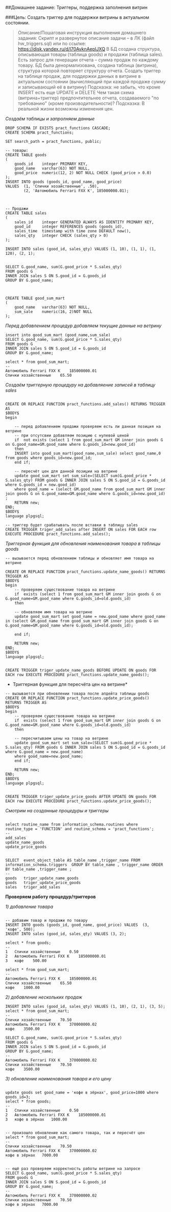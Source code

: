 ##Домашнее задание: Триггеры, поддержка заполнения витрин

###Цель: Создать триггер для поддержки витрины в актуальном состоянии.


> Описание/Пошаговая инструкция выполнения домашнего задания:
> Скрипт и развернутое описание задачи – в ЛК (файл hw_triggers.sql) или по ссылке: https://disk.yandex.ru/d/l70AvknAepIJXQ
> В БД создана структура, описывающая товары (таблица goods) и продажи (таблица sales).
> Есть запрос для генерации отчета – сумма продаж по каждому товару.
> БД была денормализована, создана таблица (витрина), структура которой повторяет структуру отчета.
> Создать триггер на таблице продаж, для поддержки данных в витрине в актуальном состоянии (вычисляющий при каждой продаже сумму и записывающий её в витрину)
> Подсказка: не забыть, что кроме INSERT есть еще UPDATE и DELETE
> Чем такая схема (витрина+триггер) предпочтительнее отчета, создаваемого "по требованию" (кроме производительности)?
> Подсказка: В реальной жизни возможны изменения цен.



*Создаём таблицы и запролняем данные*
```
DROP SCHEMA IF EXISTS pract_functions CASCADE;
CREATE SCHEMA pract_functions;

SET search_path = pract_functions, public;

-- товары:
CREATE TABLE goods
(
    goods_id    integer PRIMARY KEY,
    good_name   varchar(63) NOT NULL,
    good_price  numeric(12, 2) NOT NULL CHECK (good_price > 0.0)
);
INSERT INTO goods (goods_id, good_name, good_price)
VALUES 	(1, 'Спички хозайственные', .50),
		(2, 'Автомобиль Ferrari FXX K', 185000000.01);
	


-- Продажи
CREATE TABLE sales
(
    sales_id    integer GENERATED ALWAYS AS IDENTITY PRIMARY KEY,
    good_id     integer REFERENCES goods (goods_id),
    sales_time  timestamp with time zone DEFAULT now(),
    sales_qty   integer CHECK (sales_qty > 0)
);

INSERT INTO sales (good_id, sales_qty) VALUES (1, 10), (1, 1), (1, 120), (2, 1);


SELECT G.good_name, sum(G.good_price * S.sales_qty)
FROM goods G
INNER JOIN sales S ON S.good_id = G.goods_id
GROUP BY G.good_name;



CREATE TABLE good_sum_mart
(
	good_name   varchar(63) NOT NULL,
	sum_sale	numeric(16, 2)NOT NULL
);
```


*Перед добавлением процедур добавляем текущие данные на ветрину*

```
insert into good_sum_mart (good_name,sum_sale)
SELECT G.good_name, sum(G.good_price * S.sales_qty)
FROM goods G
INNER JOIN sales S ON S.good_id = G.goods_id
GROUP BY G.good_name;

select * from good_sum_mart;
--
Автомобиль Ferrari FXX K	185000000.01
Спички хозайственные	65.50
```


*Cоздаём триггерную процедуру на добавляение записей в таблицу sales*
```

CREATE OR REPLACE FUNCTION pract_functions.add_sales() RETURNS TRIGGER AS
$BODY$
begin

	-- перед добавлением продажи проверяем есть ли данная позиция на ветрине
	-- при отсутсвии добавляем позицию с нулевой ценой
	if  not exists (select 1 from good_sum_mart GM inner join goods G on G.good_name=GM.good_name where G.goods_id=new.good_id)
	then 
	INSERT into good_sum_mart(good_name,sum_sale) select good_name,0 from goods where goods_id=new.good_id;
	end if;

	-- пересчёт цен для данной позиции на ветрине
	update good_sum_mart set sum_sale=(SELECT sum(G.good_price * S.sales_qty) FROM goods G INNER JOIN sales S ON S.good_id = G.goods_id where G.goods_id = new.good_id)
	where good_name = (select GM.good_name from good_sum_mart GM inner join goods G on G.good_name=GM.good_name where G.goods_id=new.good_id)	;
	RETURN new;   
END;
$BODY$
language plpgsql;

-- триггер будет срабатывать после вставки в таблицу sales
CREATE TRIGGER triger_add_sales after INSERT ON sales FOR EACH row EXECUTE PROCEDURE pract_functions.add_sales();

```


*Триггерная функция для обновления наименования товара в таблицы goods*
```
-- вызывается перед обновлением таблицы и обновляет имя товара на ветрине

CREATE OR REPLACE FUNCTION pract_functions.update_name_goods() RETURNS TRIGGER AS
$BODY$
begin
	-- проверяем существование товара на ветрине
	if  exists (select 1 from good_sum_mart GM inner join goods G on G.good_name=GM.good_name where G.goods_id=old.goods_id)
	then 

	-- обновляем имя товара на ветрине
	update good_sum_mart set good_name = new.good_name where good_name in (select GM.good_name from good_sum_mart GM inner join goods G on G.good_name=GM.good_name where G.goods_id=old.goods_id);	

	end if;

	RETURN new;   
END;
$BODY$
language plpgsql;


CREATE TRIGGER triger_update_name_goods BEFORE UPDATE ON goods FOR EACH row EXECUTE PROCEDURE pract_functions.update_name_goods();
```


* Триггерная функция для пересчёта цен на ветрине*
```
-- вызывается при обновлении товара после апдейта таблицы goods
CREATE OR REPLACE FUNCTION pract_functions.update_price_goods() RETURNS TRIGGER AS
$BODY$
begin
	-- проверяем существование товара на ветрине
	if  exists (select 1 from good_sum_mart GM inner join goods G on G.good_name=GM.good_name where G.goods_id=old.goods_id)
	then 

	-- пересчитываем цены на товар на ветрине
	update good_sum_mart set sum_sale=(SELECT sum(G.good_price * S.sales_qty) FROM goods G INNER JOIN sales S ON S.good_id = G.goods_id where G.good_name = new.good_name)
	where good_name=new.good_name;
	end if;

	RETURN new;   
END;
$BODY$
language plpgsql;


CREATE TRIGGER triger_update_price_goods AFTER UPDATE ON goods FOR EACH row EXECUTE PROCEDURE pract_functions.update_price_goods();
```





*Смотрим на созданные процедуры и триггеры*

```

select routine_name from information_schema.routines where routine_type = 'FUNCTION' and routine_schema = 'pract_functions';
--
add_sales
update_name_goods
update_price_goods

   
SELECT  event_object_table AS table_name ,trigger_name FROM information_schema.triggers  GROUP BY table_name , trigger_name ORDER BY table_name ,trigger_name ;   
--
goods	triger_update_name_goods
goods	triger_update_price_goods
sales	triger_add_sales

```


**Проверяем работу процедур/триггеров**
   
   
*1) добавление товара*
```

-- добавим товар и продажи по товару
INSERT INTO goods (goods_id, good_name, good_price) VALUES 	(3, 'кофе', 500);
INSERT INTO sales (good_id, sales_qty) VALUES (3, 2);

select * from goods;
--
1	Спички хозайственные	0.50
2	Автомобиль Ferrari FXX K	185000000.01
3	кофе	500.00

select * from good_sum_mart;
--
Автомобиль Ferrari FXX K	185000000.01
Спички хозайственные	65.50
кофе	1000.00
```


*2) добавление нескольких продаж*
```
INSERT INTO sales (good_id, sales_qty) VALUES (1, 10), (2, 1), (3, 5);
select * from good_sum_mart;
--
Спички хозайственные	70.50
Автомобиль Ferrari FXX K	370000000.02
кофе	3500.00

SELECT G.good_name, sum(G.good_price * S.sales_qty)
FROM goods G
INNER JOIN sales S ON S.good_id = G.goods_id
GROUP BY G.good_name;
--
Автомобиль Ferrari FXX K	370000000.02
Спички хозайственные	70.50
кофе	3500.00
```


*3) обновление наименования товара и его цену*
```

update goods set good_name = 'кофе в зёрнах', good_price=1000 where goods_id=3;
select * from goods;
--
1	Спички хозайственные	0.50
2	Автомобиль Ferrari FXX K	185000000.01
3	кофе в зёрнах	1000.00


-- произошло обновление как самого товара, так и пересчёт цен
select * from good_sum_mart;
--
Спички хозайственные	70.50
Автомобиль Ferrari FXX K	370000000.02
кофе в зёрнах	7000.00


-- ещё раз проверяем корректность работы ветрине на запросе
SELECT G.good_name, sum(G.good_price * S.sales_qty)
FROM goods G
INNER JOIN sales S ON S.good_id = G.goods_id
GROUP BY G.good_name;
--
Автомобиль Ferrari FXX K	370000000.02
Спички хозайственные	70.50
кофе в зёрнах	7000.00
```





